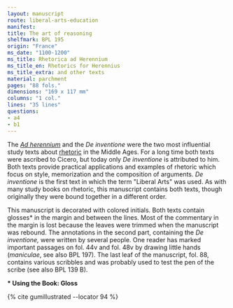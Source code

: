 ```yaml
---
layout: manuscript
route: liberal-arts-education
manifest: 
title: The art of reasoning
shelfmark: BPL 195
origin: "France"
ms_date: "1100-1200"
ms_title: Rhetorica ad Herennium
ms_title_en: Rhetorics for Herennius
ms_title_extra: and other texts
material: parchment
pages: "88 fols."
dimensions: "169 x 117 mm"
columns: "1 col."
lines: "35 lines"
questions:
- a4
- b1
---
```


The [*Ad herennium*](https://en.wikipedia.org/wiki/Rhetorica_ad_Herennium) and
the *De inventione* were the two most influential study texts about
[rhetoric](https://en.wikipedia.org/wiki/Rhetoric) in the Middle Ages.
For a long time both texts were ascribed to Cicero, but today only *De inventione* is attributed to him. Both texts provide practical
applications and examples of rhetoric which focus on style, memorization
and the composition of arguments. *De inventione* is the first text in
which the term "Liberal Arts" was used. As with many study books on
rhetoric, this manuscript contains both texts, though originally they
were bound together in a different order.

This manuscript is decorated with colored initials. Both texts contain
glosses\* in the margin and between the lines. Most of the commentary in
the margin is lost because the leaves were trimmed when the manuscript
was rebound. The annotations in the second part, containing the *De
inventione,* were written by several people. One reader has marked
important passages on fol. 44v and fol. 48v by drawing little hands
(*maniculae*, see also BPL 197). The last leaf of the manuscript, fol.
88, contains various scribbles and was probably used to test the pen of
the scribe (see also BPL 139 B).

**\* Using the Book: Gloss**

{% cite gumillustrated --locator 94 %}